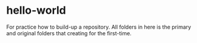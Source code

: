 # hello-world
For practice how to build-up a repository.
All folders in here is the primary and original folders that creating for the first-time.
